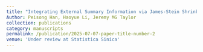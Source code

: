 ```yaml
---
title: "Integrating External Summary Information via James-Stein Shrinkage"
Author: Peisong Han, Haoyue Li, Jeremy MG Taylor
collection: publications
category: manuscripts
permalink: /publication/2025-07-07-paper-title-number-2
venue: 'Under review at Statistica Sinica'
---
```


